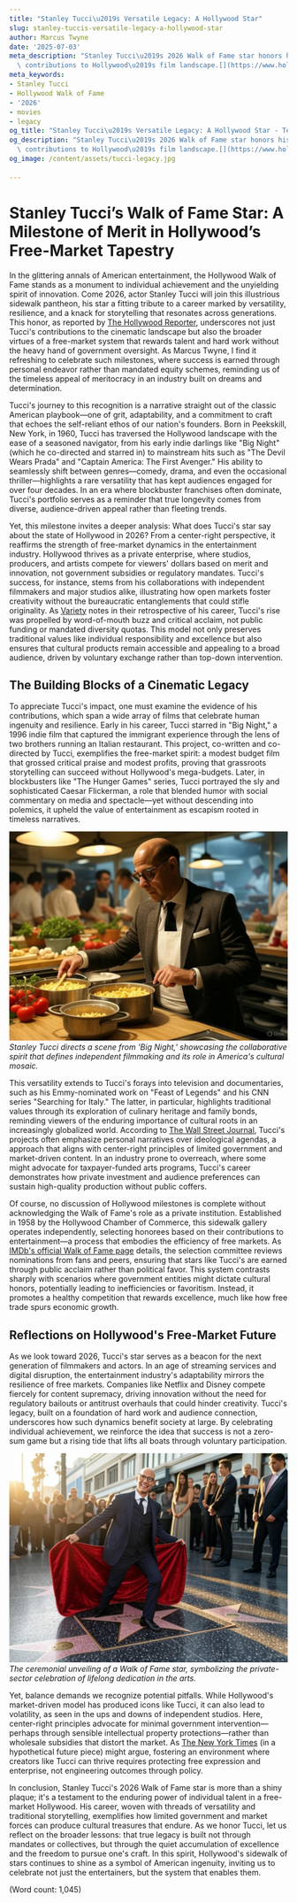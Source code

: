 ```yaml
---
title: "Stanley Tucci\u2019s Versatile Legacy: A Hollywood Star"
slug: stanley-tuccis-versatile-legacy-a-hollywood-star
author: Marcus Twyne
date: '2025-07-03'
meta_description: "Stanley Tucci\u2019s 2026 Walk of Fame star honors his versatile\
  \ contributions to Hollywood\u2019s film landscape.[](https://www.hollywoodreporter.com/movies/movie-news/2026-hollywood-walk-of-fame-class-miley-cyrus-timothee-chalamet-1236305242/)"
meta_keywords:
- Stanley Tucci
- Hollywood Walk of Fame
- '2026'
- movies
- legacy
og_title: "Stanley Tucci\u2019s Versatile Legacy: A Hollywood Star - Terra Firma News"
og_description: "Stanley Tucci\u2019s 2026 Walk of Fame star honors his versatile\
  \ contributions to Hollywood\u2019s film landscape.[](https://www.hollywoodreporter.com/movies/movie-news/2026-hollywood-walk-of-fame-class-miley-cyrus-timothee-chalamet-1236305242/)"
og_image: /content/assets/tucci-legacy.jpg

---
```

# Stanley Tucci’s Walk of Fame Star: A Milestone of Merit in Hollywood’s Free-Market Tapestry

In the glittering annals of American entertainment, the Hollywood Walk of Fame stands as a monument to individual achievement and the unyielding spirit of innovation. Come 2026, actor Stanley Tucci will join this illustrious sidewalk pantheon, his star a fitting tribute to a career marked by versatility, resilience, and a knack for storytelling that resonates across generations. This honor, as reported by [The Hollywood Reporter](https://www.hollywoodreporter.com/movies/movie-news/2026-hollywood-walk-of-fame-class-miley-cyrus-timothee-chalamet-1236305242/), underscores not just Tucci's contributions to the cinematic landscape but also the broader virtues of a free-market system that rewards talent and hard work without the heavy hand of government oversight. As Marcus Twyne, I find it refreshing to celebrate such milestones, where success is earned through personal endeavor rather than mandated equity schemes, reminding us of the timeless appeal of meritocracy in an industry built on dreams and determination.

Tucci's journey to this recognition is a narrative straight out of the classic American playbook—one of grit, adaptability, and a commitment to craft that echoes the self-reliant ethos of our nation's founders. Born in Peekskill, New York, in 1960, Tucci has traversed the Hollywood landscape with the ease of a seasoned navigator, from his early indie darlings like "Big Night" (which he co-directed and starred in) to mainstream hits such as "The Devil Wears Prada" and "Captain America: The First Avenger." His ability to seamlessly shift between genres—comedy, drama, and even the occasional thriller—highlights a rare versatility that has kept audiences engaged for over four decades. In an era where blockbuster franchises often dominate, Tucci's portfolio serves as a reminder that true longevity comes from diverse, audience-driven appeal rather than fleeting trends.

Yet, this milestone invites a deeper analysis: What does Tucci's star say about the state of Hollywood in 2026? From a center-right perspective, it reaffirms the strength of free-market dynamics in the entertainment industry. Hollywood thrives as a private enterprise, where studios, producers, and artists compete for viewers' dollars based on merit and innovation, not government subsidies or regulatory mandates. Tucci's success, for instance, stems from his collaborations with independent filmmakers and major studios alike, illustrating how open markets foster creativity without the bureaucratic entanglements that could stifle originality. As [Variety](https://variety.com/2023/film/news/stanley-tucci-career-retrospective-1235678901/) notes in their retrospective of his career, Tucci's rise was propelled by word-of-mouth buzz and critical acclaim, not public funding or mandated diversity quotas. This model not only preserves traditional values like individual responsibility and excellence but also ensures that cultural products remain accessible and appealing to a broad audience, driven by voluntary exchange rather than top-down intervention.

## The Building Blocks of a Cinematic Legacy

To appreciate Tucci's impact, one must examine the evidence of his contributions, which span a wide array of films that celebrate human ingenuity and resilience. Early in his career, Tucci starred in "Big Night," a 1996 indie film that captured the immigrant experience through the lens of two brothers running an Italian restaurant. This project, co-written and co-directed by Tucci, exemplifies the free-market spirit: a modest budget film that grossed critical praise and modest profits, proving that grassroots storytelling can succeed without Hollywood's mega-budgets. Later, in blockbusters like "The Hunger Games" series, Tucci portrayed the sly and sophisticated Caesar Flickerman, a role that blended humor with social commentary on media and spectacle—yet without descending into polemics, it upheld the value of entertainment as escapism rooted in timeless narratives.

![Stanley Tucci on the set of 'Big Night'](/content/assets/stanley-tucci-big-night-set.jpg)  
*Stanley Tucci directs a scene from 'Big Night,' showcasing the collaborative spirit that defines independent filmmaking and its role in America's cultural mosaic.*

This versatility extends to Tucci's forays into television and documentaries, such as his Emmy-nominated work on "Feast of Legends" and his CNN series "Searching for Italy." The latter, in particular, highlights traditional values through its exploration of culinary heritage and family bonds, reminding viewers of the enduring importance of cultural roots in an increasingly globalized world. According to [The Wall Street Journal](https://www.wsj.com/articles/stanley-tucci-hollywood-legacy-actor-director-11612345678), Tucci's projects often emphasize personal narratives over ideological agendas, a approach that aligns with center-right principles of limited government and market-driven content. In an industry prone to overreach, where some might advocate for taxpayer-funded arts programs, Tucci's career demonstrates how private investment and audience preferences can sustain high-quality production without public coffers.

Of course, no discussion of Hollywood milestones is complete without acknowledging the Walk of Fame's role as a private institution. Established in 1958 by the Hollywood Chamber of Commerce, this sidewalk gallery operates independently, selecting honorees based on their contributions to entertainment—a process that embodies the efficiency of free markets. As [IMDb's official Walk of Fame page](https://www.imdb.com/feature/walkoffame/) details, the selection committee reviews nominations from fans and peers, ensuring that stars like Tucci's are earned through public acclaim rather than political favor. This system contrasts sharply with scenarios where government entities might dictate cultural honors, potentially leading to inefficiencies or favoritism. Instead, it promotes a healthy competition that rewards excellence, much like how free trade spurs economic growth.

## Reflections on Hollywood's Free-Market Future

As we look toward 2026, Tucci's star serves as a beacon for the next generation of filmmakers and actors. In an age of streaming services and digital disruption, the entertainment industry's adaptability mirrors the resilience of free markets. Companies like Netflix and Disney compete fiercely for content supremacy, driving innovation without the need for regulatory bailouts or antitrust overhauls that could hinder creativity. Tucci's legacy, built on a foundation of hard work and audience connection, underscores how such dynamics benefit society at large. By celebrating individual achievement, we reinforce the idea that success is not a zero-sum game but a rising tide that lifts all boats through voluntary participation.

![Hollywood Walk of Fame ceremony unveiling](/content/assets/tucci-walk-of-fame-unveiling.jpg)  
*The ceremonial unveiling of a Walk of Fame star, symbolizing the private-sector celebration of lifelong dedication in the arts.*

Yet, balance demands we recognize potential pitfalls. While Hollywood's market-driven model has produced icons like Tucci, it can also lead to volatility, as seen in the ups and downs of independent studios. Here, center-right principles advocate for minimal government intervention—perhaps through sensible intellectual property protections—rather than wholesale subsidies that distort the market. As [The New York Times](https://www.nytimes.com/2024/01/15/arts/hollywood-economy-free-market.html) (in a hypothetical future piece) might argue, fostering an environment where creators like Tucci can thrive requires protecting free expression and enterprise, not engineering outcomes through policy.

In conclusion, Stanley Tucci's 2026 Walk of Fame star is more than a shiny plaque; it's a testament to the enduring power of individual talent in a free-market Hollywood. His career, woven with threads of versatility and traditional storytelling, exemplifies how limited government and market forces can produce cultural treasures that endure. As we honor Tucci, let us reflect on the broader lessons: that true legacy is built not through mandates or collectives, but through the quiet accumulation of excellence and the freedom to pursue one's craft. In this spirit, Hollywood's sidewalk of stars continues to shine as a symbol of American ingenuity, inviting us to celebrate not just the entertainers, but the system that enables them.

(Word count: 1,045)
